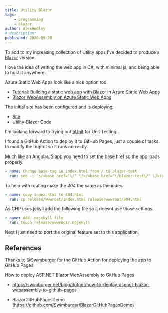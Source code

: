 ```yaml
---
title: Utility Blazor
tags:
    - programming
    - blazor
author: AlexHedley
# description: 
published: 2020-09-28
---
```


To add to my increasing collection of Utility apps I've decided to produce a [Blazor](https://dotnet.microsoft.com/apps/aspnet/web-apps/blazor) version.

I love the idea of writing the web app in C#, with minimal js, and being able to host it anywhere.

Azure Static Web Apps look like a nice option too.

- [Tutorial: Building a static web app with Blazor in Azure Static Web Apps](https://docs.microsoft.com/en-ca/azure/static-web-apps/deploy-blazor)
- [Blazor WebAssembly on Azure Static Web Apps](https://www.hanselman.com/blog/BlazorWebAssemblyonAzureStaticWebApps.aspx)

The initial site has been configured and is deploying:

- [Site](https://alexhedley.github.io/Utility-Blazor/)
- [Utility-Blazor Code](https://github.com/AlexHedley/Utility-Blazor)

I'm looking forward to trying out [bUnit](https://github.com/egil/bUnit) for Unit Testing.

I found a GitHub Action to deploy it to GitHub Pages, just a couple of tasks to modify the ouptut so it runs correctly.

Much like an AngularJS app you need to set the base href so the app loads properly.

```yml
- name: Change base-tag in index.html from / to blazor-test
  run: sed -i 's/<base href="\/" \/>/<base href="\/blazor-test\/" \/>/g' release/wwwroot/index.html
```

To help with routing make the *404* the same as the *index*.

```yml
- name: copy index.html to 404.html
  run: cp release/wwwroot/index.html release/wwwroot/404.html
```

As GHP uses jekyll add the following file so it doesnt use those settings.

```yml
- name: Add .nojekyll file
  run: touch release/wwwroot/.nojekyll
```

Next I just need to port the original feature set to this application.

## References

Thanks to [@Swimburger](https://github.com/Swimburger) for the GitHub Action for deploying the app to GitHub Pages

How to deploy ASP.NET Blazor WebAssembly to GitHub Pages
- https://swimburger.net/blog/dotnet/how-to-deploy-aspnet-blazor-webassembly-to-github-pages

 - BlazorGitHubPagesDemo (https://github.com/Swimburger/BlazorGitHubPagesDemo)
